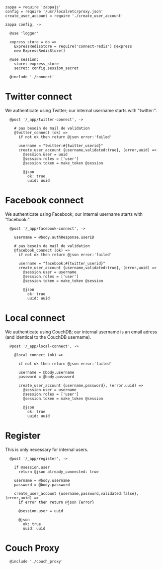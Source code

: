     zappa = require 'zappajs'
    config = require '/usr/local/etc/proxy.json'
    create_user_account = require './create_user_account'

    zappa config, ->

      @use 'logger'

      express_store = do =>
        ExpressRedisStore = require('connect-redis') @express
        new ExpressRedisStore()

      @use session:
        store: express_store
        secret: config.session_secret

      @include './connect'

Twitter connect
===============

We authenticate using Twitter; our internal username starts with "twitter:".

      @post '/_app/twitter-connect', ->

        # pas besoin de mail de validation
        @twitter_connect (ok) =>
          if not ok then return @json error:'failed'

          username = "twitter:#{twitter_userid}"
          create_user_account {username,validated:true}, (error,uuid) =>
            @session.user = uuid
            @session.roles = ['user']
            @session.token = make_token @session

            @json
              ok: true
              uuid: uuid

Facebook connect
================

We authenticate using Facebook; our internal username starts with "facebook:".

      @post '/_app/facebook-connect', ->

        username = @body.authResponse.userID

        # pas besoin de mail de validation
        @facebook_connect (ok) =>
          if not ok then return @json error:'failed'

          username = "facebook:#{twitter_userid}"
          create_user_account {username,validated:true}, (error,uuid) =>
            @session.user = username
            @session.roles = ['user']
            @session.token = make_token @session

            @json
              ok: true
              uuid: uuid

Local connect
=============

We authenticate using CouchDB; our internal username is an email adress (and identical to the CouchDB username).

      @post '/_app/local-connect', ->

        @local_connect (ok) =>

          if not ok then return @json error:'failed'

          username = @body.username
          password = @body.password

          create_user_account {username,password}, (error,uuid) =>
            @session.user = username
            @session.roles = ['user']
            @session.token = make_token @session

            @json
              ok: true
              uuid: uuid

Register
========

This is only necessary for internal users.

      @post '/_app/register', ->

        if @session.user
          return @json already_connected: true

        username = @body.username
        password = @body.password

        create_user_account {username,password,validated:false}, (error,uuid) =>
          if error then return @json {error}

          @session.user = uuid

          @json
            ok: true
            uuid: uuid

Couch Proxy
===========

      @include './couch_proxy'
